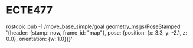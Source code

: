 # ECTE477

rostopic pub -1 /move_base_simple/goal geometry_msgs/PoseStamped '{header: {stamp: now, frame_id: "map"}, pose: {position: {x: 3.3, y: -2.1, z: 0.0}, orientation: {w: 1.0}}}'
